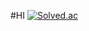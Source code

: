 #HI
[![Solved.ac](http://mazassumnida.wtf/api/v2/generate_badge?boj=jhk2220)](https://solved.ac/jhk2220/)
